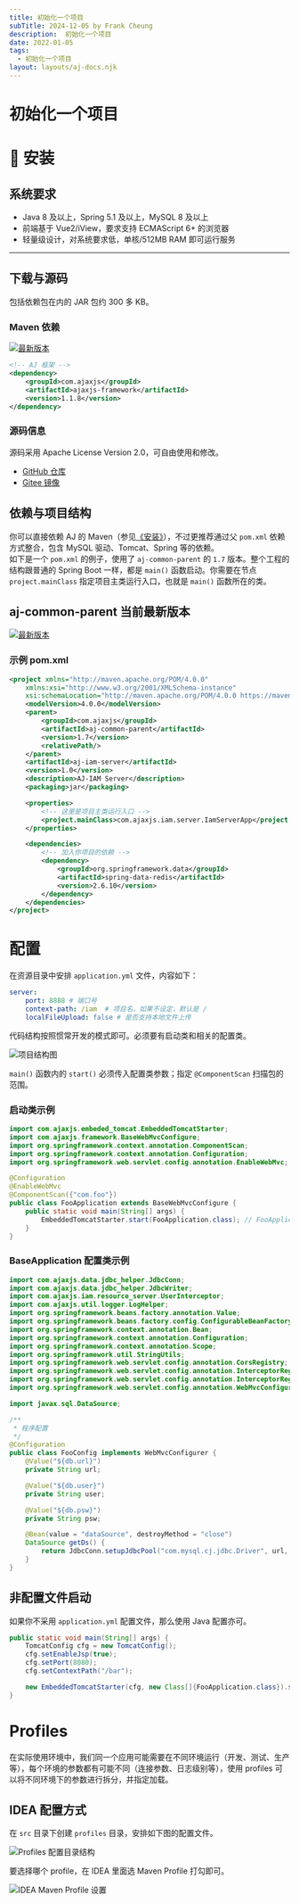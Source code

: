 ```yaml
---
title: 初始化一个项目
subTitle: 2024-12-05 by Frank Cheung
description:  初始化一个项目
date: 2022-01-05
tags:
  - 初始化一个项目
layout: layouts/aj-docs.njk
---
```


# 初始化一个项目



# 🔧 安装

## 系统要求

- Java 8 及以上，Spring 5.1 及以上，MySQL 8 及以上
- 前端基于 Vue2/iView，要求支持 ECMAScript 6+ 的浏览器
- 轻量级设计，对系统要求低，单核/512MB RAM 即可运行服务

---

## 下载与源码

包括依赖包在内的 JAR 包约 300 多 KB。

### Maven 依赖

[![最新版本](https://img.shields.io/maven-central/v/com.ajaxjs/ajaxjs-framework?label=Latest%20Release)](https://search.maven.org/artifact/com.ajaxjs/ajaxjs-framework)

```xml
<!-- AJ 框架 -->
<dependency>
    <groupId>com.ajaxjs</groupId>
    <artifactId>ajaxjs-framework</artifactId>
    <version>1.1.8</version>
</dependency>
```

### 源码信息

源码采用 Apache License Version 2.0，可自由使用和修改。

- [GitHub 仓库](https://github.com/sp42/ajaxjs)
- [Gitee 镜像](https://gitee.com/sp42_admin/ajaxjs)



## 依赖与项目结构

你可以直接依赖 AJ 的 Maven（参见[《安装》](install.html)），不过更推荐通过父 `pom.xml` 依赖方式整合，包含 MySQL 驱动、Tomcat、Spring 等的依赖。  
如下是一个 `pom.xml` 的例子，使用了 `aj-common-parent` 的 `1.7` 版本。整个工程的结构跟普通的 Spring Boot 一样，都是 `main()` 函数启动。你需要在节点 `project.mainClass` 指定项目主类运行入口，也就是 `main()` 函数所在的类。

## aj-common-parent 当前最新版本

[![最新版本](https://img.shields.io/maven-central/v/com.ajaxjs/aj-common-parent?label=Latest%20Release)](https://search.maven.org/artifact/com.ajaxjs/aj-common-parent)

### 示例 pom.xml

```xml
<project xmlns="http://maven.apache.org/POM/4.0.0"
    xmlns:xsi="http://www.w3.org/2001/XMLSchema-instance"
    xsi:schemaLocation="http://maven.apache.org/POM/4.0.0 https://maven.apache.org/xsd/maven-4.0.0.xsd">
    <modelVersion>4.0.0</modelVersion>
    <parent>
        <groupId>com.ajaxjs</groupId>
        <artifactId>aj-common-parent</artifactId>
        <version>1.7</version>
        <relativePath/>
    </parent>
    <artifactId>aj-iam-server</artifactId>
    <version>1.0</version>
    <description>AJ-IAM Server</description>
    <packaging>jar</packaging>

    <properties>
        <!-- 这里是项目主类运行入口 -->
        <project.mainClass>com.ajaxjs.iam.server.IamServerApp</project.mainClass>
    </properties>

    <dependencies>
        <!-- 加入你项目的依赖 -->
        <dependency>
            <groupId>org.springframework.data</groupId>
            <artifactId>spring-data-redis</artifactId>
            <version>2.6.10</version>
        </dependency>
    </dependencies>
</project>
```

# 配置

在资源目录中安排 `application.yml` 文件，内容如下：

```yaml
server:
    port: 8888 # 端口号
    context-path: /iam  # 项目名，如果不设定，默认是 /
    localFileUpload: false # 是否支持本地文件上传
```

代码结构按照惯常开发的模式即可。必须要有启动类和相关的配置类。

![项目结构图](/imgs/api/3.jpg)

`main()` 函数内的 `start()` 必须传入配置类参数；指定 `@ComponentScan` 扫描包的范围。

### 启动类示例

```java
import com.ajaxjs.embeded_tomcat.EmbeddedTomcatStarter;
import com.ajaxjs.framework.BaseWebMvcConfigure;
import org.springframework.context.annotation.ComponentScan;
import org.springframework.context.annotation.Configuration;
import org.springframework.web.servlet.config.annotation.EnableWebMvc;

@Configuration
@EnableWebMvc
@ComponentScan({"com.foo"})
public class FooApplication extends BaseWebMvcConfigure {
    public static void main(String[] args) {
        EmbeddedTomcatStarter.start(FooApplication.class); // FooApplication 本身为配置类
    }
}
```

### BaseApplication 配置类示例

```java
import com.ajaxjs.data.jdbc_helper.JdbcConn;
import com.ajaxjs.data.jdbc_helper.JdbcWriter;
import com.ajaxjs.iam.resource_server.UserInterceptor;
import com.ajaxjs.util.logger.LogHelper;
import org.springframework.beans.factory.annotation.Value;
import org.springframework.beans.factory.config.ConfigurableBeanFactory;
import org.springframework.context.annotation.Bean;
import org.springframework.context.annotation.Configuration;
import org.springframework.context.annotation.Scope;
import org.springframework.util.StringUtils;
import org.springframework.web.servlet.config.annotation.CorsRegistry;
import org.springframework.web.servlet.config.annotation.InterceptorRegistration;
import org.springframework.web.servlet.config.annotation.InterceptorRegistry;
import org.springframework.web.servlet.config.annotation.WebMvcConfigurer;

import javax.sql.DataSource;

/**
 * 程序配置
 */
@Configuration
public class FooConfig implements WebMvcConfigurer {
    @Value("${db.url}")
    private String url;

    @Value("${db.user}")
    private String user;

    @Value("${db.psw}")
    private String psw;

    @Bean(value = "dataSource", destroyMethod = "close")
    DataSource getDs() {
        return JdbcConn.setupJdbcPool("com.mysql.cj.jdbc.Driver", url, user, psw);
    }
}
```

## 非配置文件启动

如果你不采用 `application.yml` 配置文件，那么使用 Java 配置亦可。

```java
public static void main(String[] args) {
    TomcatConfig cfg = new TomcatConfig();
    cfg.setEnableJsp(true);
    cfg.setPort(8080);
    cfg.setContextPath("/bar");

    new EmbeddedTomcatStarter(cfg, new Class[]{FooApplication.class}).start();
}
```

# Profiles

在实际使用环境中，我们同一个应用可能需要在不同环境运行（开发、测试、生产等），每个环境的参数都有可能不同（连接参数、日志级别等），使用 profiles 可以将不同环境下的参数进行拆分，并指定加载。

## IDEA 配置方式

在 `src` 目录下创建 `profiles` 目录，安排如下图的配置文件。

![Profiles 配置目录结构](../imgs/api/1.png)

要选择哪个 profile，在 IDEA 里面选 Maven Profile 打勾即可。

![IDEA Maven Profile 设置](../imgs/api/2.png)

 